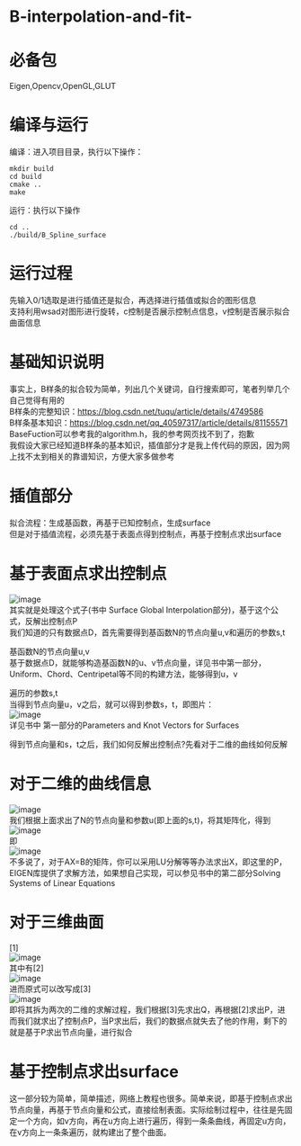 # B-interpolation-and-fit-
必备包
==
Eigen,Opencv,OpenGL,GLUT  
    
      
编译与运行
==
编译：进入项目目录，执行以下操作：  
    
  ```
mkdir build  
cd build  
cmake ..  
make
  ```  
  运行：执行以下操作  
  ```
  cd ..
  ./build/B_Spline_surface  
  ```  
  运行过程  
  ==  
  先输入0/1选取是进行插值还是拟合，再选择进行插值或拟合的图形信息  
  支持利用wsad对图形进行旋转，c控制是否展示控制点信息，v控制是否展示拟合曲面信息   
  
基础知识说明  
==
事实上，B样条的拟合较为简单，列出几个关键词，自行搜索即可，笔者列举几个自己觉得有用的  
B样条的完整知识：https://blog.csdn.net/tuqu/article/details/4749586  
B样条基本知识：https://blog.csdn.net/qq_40597317/article/details/81155571  
BaseFuction可以参考我的algorithm.h，我的参考网页找不到了，抱歉  
我假设大家已经知道B样条的基本知识，插值部分才是我上传代码的原因，因为网上找不太到相关的靠谱知识，方便大家多做参考  

插值部分
==  
拟合流程：生成基函数，再基于已知控制点，生成surface  
但是对于插值流程，必须先基于表面点得到控制点，再基于控制点求出surface  

基于表面点求出控制点  
=  
![image](https://github.com/ZhouXiner/B-interpolation-and-fit-/blob/master/PIC/Screenshot%20from%202020-02-17%2013-51-34.png)  
其实就是处理这个式子(书中 Surface Global Interpolation部分)，基于这个公式，反解出控制点P  
我们知道的只有数据点D，首先需要得到基函数N的节点向量u,v和遍历的参数s,t  

基函数N的节点向量u,v  
基于数据点D，就能够构造基函数N的u、v节点向量，详见书中第一部分，Uniform、Chord、Centripetal等不同的构建方法，能够得到u，v  

遍历的参数s,t  
当得到节点向量u，v之后，就可以得到参数s，t，即图片：  
![image](https://github.com/ZhouXiner/B-interpolation-and-fit-/blob/master/PIC/Screenshot%20from%202020-02-17%2013-47-48.png)    
详见书中 第一部分的Parameters and Knot Vectors for Surfaces  

得到节点向量和s，t之后，我们如何反解出控制点?先看对于二维的曲线如何反解  

对于二维的曲线信息
=
![image](https://github.com/ZhouXiner/B-interpolation-and-fit-/blob/master/PIC/Screenshot%20from%202020-02-17%2013-50-29.png)  
我们根据上面求出了N的节点向量和参数u(即上面的s,t)，将其矩阵化，得到  
![image](https://github.com/ZhouXiner/B-interpolation-and-fit-/blob/master/PIC/Screenshot%20from%202020-02-17%2013-50-38.png)  
即  
![image](https://github.com/ZhouXiner/B-interpolation-and-fit-/blob/master/PIC/Screenshot%20from%202020-02-17%2013-50-57.png)  
不多说了，对于AX=B的矩阵，你可以采用LU分解等等办法求出X，即这里的P，EIGEN库提供了求解方法，如果想自己实现，可以参见书中的第二部分Solving Systems of Linear Equations  

对于三维曲面  
=   
[1]  
![image](https://github.com/ZhouXiner/B-interpolation-and-fit-/blob/master/PIC/Screenshot%20from%202020-02-17%2013-51-34.png)   
其中有[2]    
![image](https://github.com/ZhouXiner/B-interpolation-and-fit-/blob/master/PIC/Screenshot%20from%202020-02-17%2013-51-47.png)   
进而原式可以改写成[3]    
![image](https://github.com/ZhouXiner/B-interpolation-and-fit-/blob/master/PIC/Screenshot%20from%202020-02-17%2013-51-52.png)  
即将其拆为两次的二维的求解过程，我们根据[3]先求出Q，再根据[2]求出P，进而我们就求出了控制点P，当P求出后，我们的数据点就失去了他的作用，剩下的就是基于P求出节点向量，进行拟合  

基于控制点求出surface  
=  
这一部分较为简单，简单描述，网络上教程也很多。简单来说，即基于控制点求出节点向量，再基于节点向量和公式，直接绘制表面。实际绘制过程中，往往是先固定一个方向，如v方向，再在u方向上进行遍历，得到一条条曲线，再固定u方向，在v方向上一条条遍历，就构建出了整个曲面。







